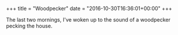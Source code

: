 +++
title = "Woodpecker"
date = "2016-10-30T16:36:01+00:00"
+++

The last two mornings, I've woken up to the sound of a woodpecker pecking the house.
			